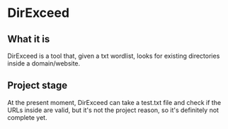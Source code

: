 # DirExceed

## What it is

DirExceed is a tool that, given a txt wordlist, looks for existing directories inside a domain/website.

## Project stage

At the present moment, DirExceed can take a test.txt file and check if the URLs inside are valid, but it's not the project reason, so it's definitely not complete yet.

